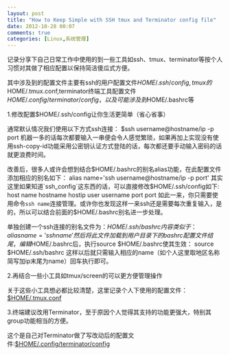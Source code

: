 ```yaml
---
layout: post
title: "How to Keep Simple with SSH tmux and Terminator config file"
date: 2012-10-28 00:07
comments: true
categories: [Linux,系统管理]
---
```

记录分享下自己日常工作中使用的到一些工具如ssh、tmux、terminator等按个人习惯对其做了相应配置以保持简洁傻瓜式方便。

其中涉及到的配置文件主要有ssh的用户配置文件$HOME/.ssh/config,tmux的$HOME/.tmux.conf,terminator终端工具配置文件$HOME/.config/terminator/config，以及可能涉及到$HOME/.bashrc等

<!-- more -->

1.修改配置$HOME/.ssh/config让你生活更简单（省心省事）

通常默认情况我们使用以下方式ssh连接：
	$ssh username@hostname/ip -p port
机器一多的话每次都要输入一串便会令人感觉繁琐，如果再加上实现没有使用ssh-copy-id功能采用公密钥认证方式登陆的话，每次都还要手动输入密码的话就更浪费时间。

改善后，很多人或许会想到结合$HOME/.bashrc的别名alias功能，在此配置文件添加相应的别名如下：
	alias name='ssh username@hostname/ip -p port'
其实这里如果知道`ssh_config`这东西的话，可以直接修改$HOME/.ssh/config如下:
	host name
	hostname hostip
	user username
	port port
如此一来，你只需要使用命令`ssh name`连接管理。或许你也发现这样一来ssh还是需要每次重复输入，是的，所以可以结合前面的$HOME/.bashrc别名进一步处理。

单独创建一个ssh连接的别名文件为：$HOME/.ssh/bashrc 内容类似于：
	alias name='ssh name'
然后将此文件加载到用户目录下的bashrc配置文件结尾，编辑$HOME/.bashrc后，执行source $HOME/.bashrc使其生效：
	source $HOME/.ssh/bashrc
这样以后就只需输入相应的name（如个人这里取地区名称简写加ip末尾为name）回车执行即可。

2.再结合一些小工具如tmux/screen的可以更方便管理操作

关于这些小工具想必都比较清楚，这里记录个人下使用的配置文件：[$HOME/.tmux.conf](https://gist.github.com/3950948)

3.终端建议改用Terminator，至于原因个人觉得其支持的功能更强大，特别其group功能相当的方便。

这个是自己对Terminator做了写改动后的配置文件:[$HOME/.config/terminator/config](https://gist.github.com/3950895)


